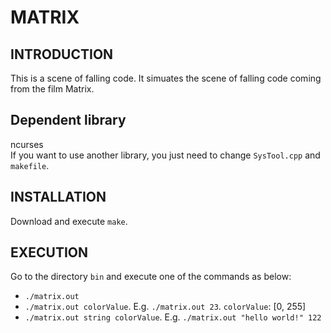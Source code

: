 MATRIX
=======================

INTRODUCTION
-----------------------
This is a scene of falling code. It simuates the scene of falling code coming from the film Matrix.

Dependent library
-----------------------
ncurses<br>
If you want to use another library, you just need to change `SysTool.cpp` and `makefile`.

INSTALLATION
-----------------------
Download and execute `make`.

EXECUTION
-----------------------
Go to the directory `bin` and execute one of the commands as below:
* `./matrix.out`
* `./matrix.out colorValue`. E.g. `./matrix.out 23`. `colorValue`: [0, 255]
* `./matrix.out string colorValue`. E.g. `./matrix.out "hello world!" 122`
